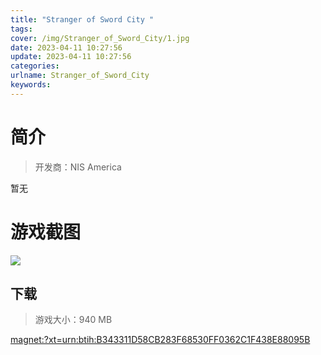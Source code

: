 ```yaml
---
title: "Stranger of Sword City "
tags: 
cover: /img/Stranger_of_Sword_City/1.jpg
date: 2023-04-11 10:27:56
update: 2023-04-11 10:27:56
categories: 
urlname: Stranger_of_Sword_City
keywords: 
---
```

# 简介

> 开发商：NIS America

暂无

# 游戏截图

![](/img/Stranger_of_Sword_City/2.jpg)


## 下载

> 游戏大小：940 MB

[magnet:?xt=urn:btih:B343311D58CB283F68530FF0362C1F438E88095B](magnet:?xt=urn:btih:B343311D58CB283F68530FF0362C1F438E88095B)
